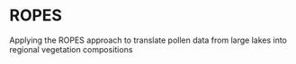# ROPES
Applying the ROPES approach to translate pollen data from large lakes into regional vegetation compositions
